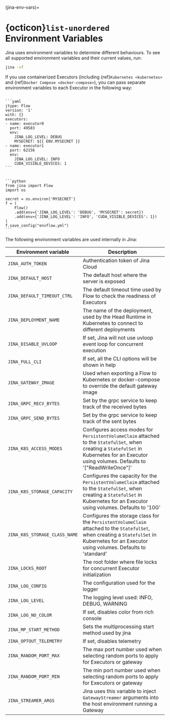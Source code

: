 (jina-env-vars)=
# {octicon}`list-unordered` Environment Variables

Jina uses environment variables to determine different behaviours. To see all supported environment variables and their current values, run:

```bash
jina -vf
```

If you use containerized Executors (including {ref}`Kubernetes <kubernetes>` and {ref}`Docker Compose <docker-compose>`), you can pass separate environment variables to each Executor in the following way:


`````{tab} YAML

```yaml
jtype: Flow
version: '1'
with: {}
executors:
- name: executor0
  port: 49583
  env:
    JINA_LOG_LEVEL: DEBUG
    MYSECRET: ${{ ENV.MYSECRET }}
- name: executor1
  port: 62156
  env:
    JINA_LOG_LEVEL: INFO
    CUDA_VISIBLE_DEVICES: 1
```
`````
````{tab} Python API

```python
from jina import Flow
import os

secret = os.environ['MYSECRET']
f = (
    Flow()
    .add(env={'JINA_LOG_LEVEL': 'DEBUG', 'MYSECRET': secret})
    .add(env={'JINA_LOG_LEVEL': 'INFO', 'CUDA_VISIBLE_DEVICES': 1})
)
f.save_config("envflow.yml")
```
````

The following environment variables are used internally in Jina:

| Environment variable          | Description                                                                                                                                                                                     |
|-------------------------------|-------------------------------------------------------------------------------------------------------------------------------------------------------------------------------------------------|
| `JINA_AUTH_TOKEN`             | Authentication token of Jina Cloud                                                                                                                                                              |
| `JINA_DEFAULT_HOST`           | The default host where the server is exposed                                                                                                                                                    |
| `JINA_DEFAULT_TIMEOUT_CTRL`   | The default timeout time used by Flow to check the readiness of Executors                                                                                                                       |
| `JINA_DEPLOYMENT_NAME`        | The name of the deployment, used by the Head Runtime in Kubernetes to connect to different deployments                                                                                          |
| `JINA_DISABLE_UVLOOP`         | If set, Jina will not use uvloop event loop for concurrent execution                                                                                                                            |
| `JINA_FULL_CLI`               | If set, all the CLI options will be shown in help                                                                                                                                               |
| `JINA_GATEWAY_IMAGE`          | Used when exporting a Flow to Kubernetes or docker-compose to override the default gateway image                                                                                                |
| `JINA_GRPC_RECV_BYTES`        | Set by the grpc service to keep track of the received bytes                                                                                                                                     |
| `JINA_GRPC_SEND_BYTES`        | Set by the grpc service to keep track of the sent bytes                                                                                                                                         |
| `JINA_K8S_ACCESS_MODES`       | Configures access modes for `PersistentVolumeClaim` attached to the `StatefulSet`, when creating a `StatefulSet` in Kubernetes for an Executor using volumes. Defaults to '["ReadWriteOnce"]' |
| `JINA_K8S_STORAGE_CAPACITY`   | Configures the capacity for the `PersistentVolumeClaim` attached to the `StatefulSet`, when creating a `StatefulSet` in Kubernetes for an Executor using volumes. Defaults to '10G'                   |
| `JINA_K8S_STORAGE_CLASS_NAME` | Configures the storage class for the `PersistentVolumeClaim` attached to the `StatefulSet`, when creating a `StatefulSet` in Kubernetes for an Executor using volumes. Defaults to 'standard'         |
| `JINA_LOCKS_ROOT`             | The root folder where file locks for concurrent Executor initialization                                                                                                                         |
| `JINA_LOG_CONFIG`             | The configuration used for the logger                                                                                                                                                           |
| `JINA_LOG_LEVEL`              | The logging level used: INFO, DEBUG, WARNING                                                                                                                                                    |
| `JINA_LOG_NO_COLOR`           | If set, disables color from rich console                                                                                                                                                        |
| `JINA_MP_START_METHOD`        | Sets the multiprocessing start method used by jina                                                                                                                                              |
| `JINA_OPTOUT_TELEMETRY`       | If set, disables telemetry                                                                                                                                                                      |
| `JINA_RANDOM_PORT_MAX`        | The max port number used when selecting random ports to apply for Executors or gateway                                                                                                          |
| `JINA_RANDOM_PORT_MIN`        | The min port number used when selecting random ports to apply for Executors or gateway                                                                                                          |
| `JINA_STREAMER_ARGS`          | Jina uses this variable to inject `GatewayStreamer` arguments into the host environment running a Gateway                                                                                         |
